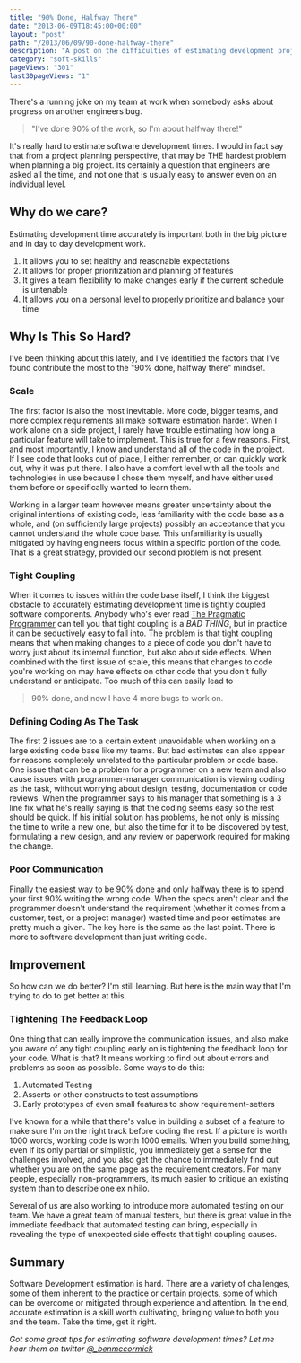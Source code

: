 ```yaml
---
title: "90% Done, Halfway There"
date: "2013-06-09T18:45:00+00:00"
layout: "post"
path: "/2013/06/09/90-done-halfway-there"
description: "A post on the difficulties of estimating development projects"
category: "soft-skills"
pageViews: "301"
last30pageViews: "1"
---
```


There's a running joke on my team at work when somebody asks about progress on another engineers bug.

>"I've done 90% of the work, so I'm about halfway there!"

It's really hard to estimate software development times.  I would in fact say that from a project planning perspective, that may be THE hardest problem when planning a big project.  Its certainly a question that engineers are asked all the time, and not one that is usually easy to answer even on an individual level.

<!-- more -->

## Why do we care?

Estimating development time accurately is important both in the big picture and in day to day development work.

1. It allows you to set healthy and reasonable expectations
2. It allows for proper prioritization and planning of features
3. It gives a team flexibility to make changes early if the current schedule is untenable
4. It allows you on a personal level to properly prioritize and balance your time

## Why Is This So Hard?

I've been thinking about this lately, and I've identified the factors that I've found contribute the most to the "90% done, halfway there" mindset.

### Scale

The first factor is also the most inevitable.  More code, bigger teams, and more complex requirements all make software estimation harder.  When I work alone on a side project, I rarely have trouble estimating how long a particular feature will take to implement.  This is true for a few reasons.  First, and most importantly, I know and understand all of the code in the project.  If I see code that looks out of place, I either remember, or can quickly work out, why it was put there.  I also have a comfort level with all the tools and technologies in use because I chose them myself, and have either used them before or specifically wanted to learn them.

Working in a larger team however means greater uncertainty about the original intentions of existing code, less familiarity with the code base as a whole, and (on sufficiently large projects) possibly an acceptance that you cannot understand the whole code base.  This unfamiliarity is usually mitigated by having engineers focus within a specific portion of the code.  That is a great strategy, provided our second problem is not present.

### Tight Coupling

When it comes to issues within the code base itself, I think the biggest obstacle to accurately estimating development time is tightly coupled software components.  Anybody who's ever read [The Pragmatic Programmer][pragmatic] can tell you that tight coupling is a *BAD THING*, but in practice it can be seductively easy to fall into.  The problem is that tight coupling means that when making changes to a piece of code you don't have to worry just about its internal function, but also about side effects.  When combined with the first issue of scale, this means that changes to code you're working on may have effects on other code that you don't fully understand or anticipate.  Too much of this can easily lead to

>90% done, and now I have 4 more bugs to work on.

### Defining Coding As The Task

The first 2 issues are to a certain extent unavoidable when working on a large existing code base like my teams.  But bad estimates can also  appear for reasons completely unrelated to the particular problem or code base. One issue that can be a problem for a programmer on a new team and also cause issues with programmer-manager communication is viewing coding as the task, without worrying about design, testing, documentation or code reviews.  When the programmer says to his manager that something is a 3 line fix what he's really saying is that the coding seems easy so the rest should be quick.  If his initial solution has problems, he not only is missing the time to write a new one, but also the time for it to be discovered by test, formulating a new design, and any review or paperwork required for making the change.

### Poor Communication

Finally the easiest way to be 90% done and only halfway there is to spend your first 90% writing the wrong code.  When the specs aren't clear and the programmer doesn't understand the requirement (whether it comes from a customer, test, or a project manager)  wasted time and poor estimates are pretty much a given.  The key here is the same as the last point.  There is more to software development than just writing code.

## Improvement

So how can we do better?  I'm still learning.  But here is the main way that I'm trying to do to get better at this.

### Tightening The Feedback Loop

One thing that can really improve the communication issues, and also make you aware of any tight coupling early on is tightening the feedback loop for your code.  What is that?  It means working to find out about errors and problems as soon as possible. Some ways to do this:

1. Automated Testing
2. Asserts or other constructs to test assumptions
3. Early prototypes of even small features to show requirement-setters

I've known for a while that there's value in building a subset of a feature to make sure I'm on the right track before coding the rest.  If a picture is worth 1000 words, working code is worth 1000 emails.  When you build something, even if its only partial or simplistic, you immediately get a sense for the challenges involved, and you also get the chance to immediately find out whether you are on the same page as the requirement creators.  For many people, especially non-programmers, its much easier to critique an existing system than to describe one ex nihilo.

Several of us are also working to introduce more automated testing on our team.  We have a great team of manual testers, but there is great value in the immediate feedback that automated testing can bring, especially in revealing the type of unexpected side effects that tight coupling causes.

## Summary

Software Development estimation is hard. There are a variety of challenges, some of them inherent to the practice or certain projects, some of which can be overcome or mitigated through experience and attention.  In the end, accurate estimation is a skill worth cultivating, bringing value to both you and the team. Take the time, get it right.


*Got some great tips for estimating software development times? Let me hear them on twitter [@_benmccormick][twitter]*


[pragmatic]:http://www.amazon.com/The-Pragmatic-Programmer-Journeyman-Master/dp/020161622X
[twitter]: https://www.twitter.com/_benmccormick
